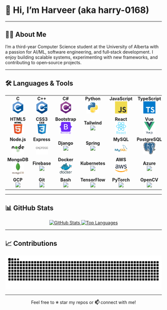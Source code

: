 <p align="center">
  <h1>👋 Hi, I’m Harveer (aka harry-0168)</h1>
</p>

---

## 👨‍💻 About Me
I’m a third-year Computer Science student at the University of Alberta with a passion for AI/ML, software engineering, and full‑stack development. I enjoy building scalable systems, experimenting with new frameworks, and contributing to open‑source projects.

---

## 🛠 Languages & Tools
<p align="center">
  <table>
    <tr>
      <td align="center"><strong>C</strong><br><img src="https://raw.githubusercontent.com/devicons/devicon/master/icons/c/c-original.svg" width="40"/></td>
      <td align="center"><strong>C++</strong><br><img src="https://raw.githubusercontent.com/devicons/devicon/master/icons/cplusplus/cplusplus-original.svg" width="40"/></td>
      <td align="center"><strong>C#</strong><br><img src="https://raw.githubusercontent.com/devicons/devicon/master/icons/csharp/csharp-original.svg" width="40"/></td>
      <td align="center"><strong>Python</strong><br><img src="https://raw.githubusercontent.com/devicons/devicon/master/icons/python/python-original.svg" width="40"/></td>
      <td align="center"><strong>JavaScript</strong><br><img src="https://raw.githubusercontent.com/devicons/devicon/master/icons/javascript/javascript-original.svg" width="40"/></td>
      <td align="center"><strong>TypeScript</strong><br><img src="https://raw.githubusercontent.com/devicons/devicon/master/icons/typescript/typescript-original.svg" width="40"/></td>
    </tr>
    <tr>
      <td align="center"><strong>HTML5</strong><br><img src="https://raw.githubusercontent.com/devicons/devicon/master/icons/html5/html5-original-wordmark.svg" width="40"/></td>
      <td align="center"><strong>CSS3</strong><br><img src="https://raw.githubusercontent.com/devicons/devicon/master/icons/css3/css3-original-wordmark.svg" width="40"/></td>
      <td align="center"><strong>Bootstrap</strong><br><img src="https://raw.githubusercontent.com/devicons/devicon/master/icons/bootstrap/bootstrap-plain-wordmark.svg" width="40"/></td>
      <td align="center"><strong>Tailwind</strong><br><img src="https://www.vectorlogo.zone/logos/tailwindcss/tailwindcss-icon.svg" width="40"/></td>
      <td align="center"><strong>React</strong><br><img src="https://raw.githubusercontent.com/devicons/devicon/master/icons/react/react-original-wordmark.svg" width="40"/></td>
      <td align="center"><strong>Vue</strong><br><img src="https://raw.githubusercontent.com/devicons/devicon/master/icons/vuejs/vuejs-original-wordmark.svg" width="40"/></td>
    </tr>
    <tr>
      <td align="center"><strong>Node.js</strong><br><img src="https://raw.githubusercontent.com/devicons/devicon/master/icons/nodejs/nodejs-original-wordmark.svg" width="40"/></td>
      <td align="center"><strong>Express</strong><br><img src="https://raw.githubusercontent.com/devicons/devicon/master/icons/express/express-original-wordmark.svg" width="40"/></td>
      <td align="center"><strong>Django</strong><br><img src="https://cdn.worldvectorlogo.com/logos/django.svg" width="40"/></td>
      <td align="center"><strong>Spring</strong><br><img src="https://www.vectorlogo.zone/logos/springio/springio-icon.svg" width="40"/></td>
      <td align="center"><strong>MySQL</strong><br><img src="https://raw.githubusercontent.com/devicons/devicon/master/icons/mysql/mysql-original-wordmark.svg" width="40"/></td>
      <td align="center"><strong>PostgreSQL</strong><br><img src="https://raw.githubusercontent.com/devicons/devicon/master/icons/postgresql/postgresql-original.svg" width="40"/></td>
    </tr>
    <tr>
      <td align="center"><strong>MongoDB</strong><br><img src="https://raw.githubusercontent.com/devicons/devicon/master/icons/mongodb/mongodb-original-wordmark.svg" width="40"/></td>
      <td align="center"><strong>Firebase</strong><br><img src="https://www.vectorlogo.zone/logos/firebase/firebase-icon.svg" width="40"/></td>
      <td align="center"><strong>Docker</strong><br><img src="https://raw.githubusercontent.com/devicons/devicon/master/icons/docker/docker-original-wordmark.svg" width="40"/></td>
      <td align="center"><strong>Kubernetes</strong><br><img src="https://www.vectorlogo.zone/logos/kubernetes/kubernetes-icon.svg" width="40"/></td>
      <td align="center"><strong>AWS</strong><br><img src="https://raw.githubusercontent.com/devicons/devicon/master/icons/amazonwebservices/amazonwebservices-original-wordmark.svg" width="40"/></td>
      <td align="center"><strong>Azure</strong><br><img src="https://www.vectorlogo.zone/logos/microsoft_azure/microsoft_azure-icon.svg" width="40"/></td>
    </tr>
    <tr>
      <td align="center"><strong>GCP</strong><br><img src="https://www.vectorlogo.zone/logos/google_cloud/google_cloud-icon.svg" width="40"/></td>
      <td align="center"><strong>Git</strong><br><img src="https://www.vectorlogo.zone/logos/git-scm/git-scm-icon.svg" width="40"/></td>
      <td align="center"><strong>Bash</strong><br><img src="https://www.vectorlogo.zone/logos/gnu_bash/gnu_bash-icon.svg" width="40"/></td>
      <td align="center"><strong>TensorFlow</strong><br><img src="https://www.vectorlogo.zone/logos/tensorflow/tensorflow-icon.svg" width="40"/></td>
      <td align="center"><strong>PyTorch</strong><br><img src="https://www.vectorlogo.zone/logos/pytorch/pytorch-icon.svg" width="40"/></td>
      <td align="center"><strong>OpenCV</strong><br><img src="https://www.vectorlogo.zone/logos/opencv/opencv-icon.svg" width="40"/></td>
    </tr>
  </table>
</p>

---

## 📊 GitHub Stats
<p align="center">
  <a href="https://github.com/anuraghazra/github-readme-stats">
    <img src="https://github-readme-stats.vercel.app/api?username=harry-0168&show_icons=true&theme=radical&hide=issues" alt="GitHub Stats" height="180"/>
  </a>
  <a href="https://github.com/anuraghazra/github-readme-stats">
    <img src="https://github-readme-stats.vercel.app/api/top-langs/?username=harry-0168&layout=compact&theme=radical" alt="Top Languages" height="180"/>
  </a>
</p>

---

## 📈 Contributions
<p align="center">
  <picture>
    <source media="(prefers-color-scheme: dark)" srcset="https://raw.githubusercontent.com/harry-0168/harry-0168/output/github-contribution-grid-snake-dark.svg" />
    <source media="(prefers-color-scheme: light)" srcset="https://raw.githubusercontent.com/harry-0168/harry-0168/output/github-contribution-grid-snake.svg" />
    <img alt="GitHub Contribution Grid Snake" src="https://raw.githubusercontent.com/harry-0168/harry-0168/output/github-contribution-grid-snake.svg" />
  </picture>
</p>

---

<p align="center">Feel free to <strong>⭐️</strong> star my repos or <strong>📫</strong> connect with me!</p>
